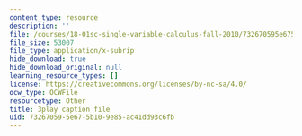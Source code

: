```yaml
---
content_type: resource
description: ''
file: /courses/18-01sc-single-variable-calculus-fall-2010/732670595e675b109e85ac41dd93c6fb_CXKoCMVqM9s.vtt
file_size: 53007
file_type: application/x-subrip
hide_download: true
hide_download_original: null
learning_resource_types: []
license: https://creativecommons.org/licenses/by-nc-sa/4.0/
ocw_type: OCWFile
resourcetype: Other
title: 3play caption file
uid: 73267059-5e67-5b10-9e85-ac41dd93c6fb
---
```


